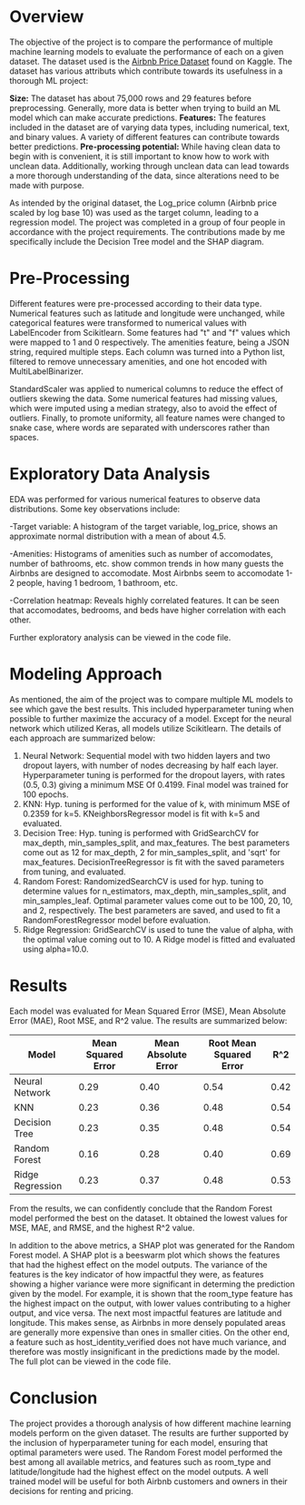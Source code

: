 # Overview
The objective of the project is to compare the performance of multiple machine learning models to evaluate the performance of each on a given dataset.  The dataset used is the [Airbnb Price Dataset]([https://renate.readthedocs.io/en/latest/index.html#cite-renate](https://www.kaggle.com/datasets/rupindersinghrana/airbnb-price-dataset/code)) found on Kaggle.  The dataset has various attributs which contribute towards its usefulness in a thorough ML project:

**Size:** The dataset has about 75,000 rows and 29 features before preprocessing.  Generally, more data is better when trying to build an ML model which can make accurate predictions.
**Features:** The features included in the dataset are of varying data types, including numerical, text, and binary values.  A variety of different features can contribute towards better predictions.
**Pre-processing potential:** While having clean data to begin with is convenient, it is still important to know how to work with unclean data.  Additionally, working through unclean data can lead towards a more thorough understanding of the data, since alterations need to be made with purpose.

As intended by the original dataset, the Log_price column (Airbnb price scaled by log base 10) was used as the target column, leading to a regression model.  The project was completed in a group of four people in accordance with the project requirements.  The contributions made by me specifically include the Decision Tree model and the SHAP diagram.

# Pre-Processing
Different features were pre-processed according to their data type.  Numerical features such as latitude and longitude were unchanged, while categorical features were transformed to numerical values with LabelEncoder from Scikitlearn.  Some features had "t" and "f" values which were mapped to 1 and 0 respectively.  The amenities feature, being a JSON string, required multiple steps.  Each column was turned into a Python list, filtered to remove unnecessary amenities, and one hot encoded with MultiLabelBinarizer.

StandardScaler was applied to numerical columns to reduce the effect of outliers skewing the data.  Some numerical features had missing values, which were imputed using a median strategy, also to avoid the effect of outliers. Finally, to promote uniformity, all feature names were changed to snake case, where words are separated with underscores rather than spaces.

# Exploratory Data Analysis
EDA was performed for various numerical features to observe data distributions.  Some key observations include:

-Target variable: A histogram of the target variable, log_price, shows an approximate normal distribution with a mean of about 4.5.

-Amenities: Histograms of amenities such as number of accomodates, number of bathrooms, etc. show common trends in how many guests the Airbnbs are designed to accomodate.  Most Airbnbs seem to accomodate 1-2 people, having 1 bedroom, 1 bathroom, etc.

-Correlation heatmap: Reveals highly correlated features.  It can be seen that accomodates, bedrooms, and beds have higher correlation with each other.

Further exploratory analysis can be viewed in the code file.

# Modeling Approach
As mentioned, the aim of the project was to compare multiple ML models to see which gave the best results.  This included hyperparameter tuning when possible to further maximize the accuracy of a model.  Except for the neural network which utilized Keras, all models utilize Scikitlearn.  The details of each approach are summarized below:

1) Neural Network: Sequential model with two hidden layers and two dropout layers, with number of nodes decreasing by half each layer.  Hyperparameter tuning is performed for the dropout layers, with rates (0.5, 0.3) giving a minimum MSE Of 0.4199.  Final model was trained for 100 epochs.
2) KNN: Hyp. tuning is performed for the value of k, with minimum MSE of 0.2359 for k=5.  KNeighborsRegressor model is fit with k=5 and evaluated.
3) Decision Tree: Hyp. tuning is performed with GridSearchCV for max_depth, min_samples_split, and max_features.  The best parameters come out as 12 for max_depth, 2 for min_samples_split, and 'sqrt' for max_features.  DecisionTreeRegressor is fit with the saved parameters from tuning, and evaluated.
4) Random Forest: RandomizedSearchCV is used for hyp. tuning to determine values for n_estimators, max_depth, min_samples_split, and min_samples_leaf.  Optimal parameter values come out to be 100, 20, 10, and 2, respectively.  The best parameters are saved, and used to fit a RandomForestRegressor model before evaluation.
5) Ridge Regression: GridSearchCV is used to tune the value of alpha, with the optimal value coming out to 10.  A Ridge model is fitted and evaluated using alpha=10.0.

# Results
Each model was evaluated for Mean Squared Error (MSE), Mean Absolute Error (MAE), Root MSE, and R^2 value.  The results are summarized below:

| Model | Mean Squared Error | Mean Absolute Error | Root Mean Squared Error | R^2 |
| --- | --- | --- | --- | --- |
| Neural Network | 0.29 | 0.40 | 0.54 | 0.42 |
| KNN | 0.23 | 0.36 | 0.48 | 0.54 |
| Decision Tree | 0.23 | 0.35 | 0.48 | 0.54 |
| Random Forest | 0.16 | 0.28 | 0.40 | 0.69 |
| Ridge Regression | 0.23 | 0.37 | 0.48 | 0.53 |

From the results, we can confidently conclude that the Random Forest model performed the best on the dataset.  It obtained the lowest values for MSE, MAE, and RMSE, and the highest R^2 value.

In addition to the above metrics, a SHAP plot was generated for the Random Forest model.  A SHAP plot is a beeswarm plot which shows the features that had the highest effect on the model outputs.  The variance of the features is the key indicator of how impactful they were, as features showing a higher variance were more significant in determing the prediction given by the model.  For example, it is shown that the room_type feature has the highest impact on the output, with lower values contributing to a higher output, and vice versa.  The next most impactful features are latitude and longitude.  This makes sense, as Airbnbs in more densely populated areas are generally more expensive than ones in smaller cities.  On the other end, a feature such as host_identity_verified does not have much variance, and therefore was mostly insignificant in the predictions made by the model.  The full plot can be viewed in the code file.

# Conclusion
The project provides a thorough analysis of how different machine learning models perform on the given dataset.  The results are further supported by the inclusion of hyperparameter tuning for each model, ensuring that optimal parameters were used.  The Random Forest model performed the best among all available metrics, and features such as room_type and latitude/longitude had the highest effect on the model outputs.  A well trained model will be useful for both Airbnb customers and owners in their decisions for renting and pricing.

